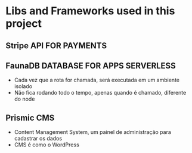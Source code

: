 # Libs and Frameworks used in this project

## Stripe **API FOR PAYMENTS**


## FaunaDB **DATABASE FOR APPS SERVERLESS**

- Cada vez que a rota for chamada, será executada em um ambiente isolado
- Não fica rodando todo o tempo, apenas quando é chamado, diferente do node

## Prismic CMS 

- Content Management System, um painel de administração para cadastrar os dados
- CMS é como o WordPress
